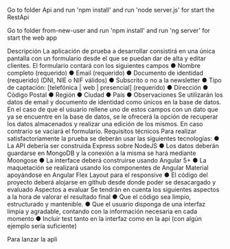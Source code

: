 Go to folder Api and run 'npm install' and run 'node server.js' for start the RestApi

Go to folder from-new-user and run 'npm install' and run 'ng server' for start the web app

Descripción  La aplicación de prueba a desarrollar consistirá en una única pantalla​ con un formulario desde el que se  puedan dar de alta y editar clientes.  El formulario contará con los siguientes campos  ● Nombre completo (requerido)  ● Email (requerido)  ● Documento de identidad (requerido) (DNI, NIE o NIF válidos)  ● Subscrito o no a la newsletter  ● Tipo de captación: [telefónica | web | presencial] (requerido)  ● Dirección  ● Código Postal  ● Región  ● Ciudad  ● País  ● Observaciones  Se utilizarán los datos de email y documento de identidad como únicos en la base de datos. En el caso de  que el usuario rellene uno de estos campos con un dato que ya se encuentre en la base de datos, se le  ofrecerá la opción de recuperar los datos almacenados y realizar una edición de los mismos. En caso  contrario se vaciará el formulario.  Requisitos técnicos  Para realizar satisfactoriamente la prueba se deberán usar las siguientes tecnologías:  ● La API debería ser construida Express ​sobre NodeJS  ● Los datos deberán guardarse en MongoDB y la conexión a la misma se hará mediante Moongose  ● La interface deberá construirse usando Angular 5+  ● La maquetación se realizará usando los componentes de Angular Material ​apoyándose en  Angular​ Flex Layout ​para el responsive  ● El código del proyecto deberá alojarse en github desde donde poder se desacargado y evaluado  Aspectos a evaluar  Se tendrán en cuenta los siguientes aspectos a la hora de valorar el resultado final  ● Que el código sea limpio, estructurado y mantenible.  ● Que el usuario disponga de una interfaz limpia y agradable, contando con la información necesaria  en cada momento  ● Incluir test tanto en la interfaz como en la api (con algún ejemplo sería suficiente)  

Para lanzar la apli
